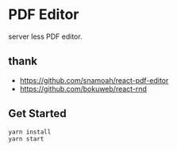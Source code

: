 # PDF Editor
 server less PDF editor.
## thank
 - https://github.com/snamoah/react-pdf-editor
 - https://github.com/bokuweb/react-rnd
## Get Started
 ```shell
yarn install
yarn start
```
